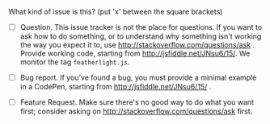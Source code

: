 What kind of issue is this? (put 'x' between the square brackets)

 - [ ] Question. This issue tracker is not the place for questions. If you want to ask how to do
       something, or to understand why something isn't working the way you expect it to, use
       http://stackoverflow.com/questions/ask .
       Provide working code, starting from http://jsfiddle.net/JNsu6/15/.
       We monitor the tag `featherlight.js`.

 - [ ] Bug report. If you’ve found a bug, you must provide a minimal example in a CodePen,
       starting from http://jsfiddle.net/JNsu6/15/ .

 - [ ] Feature Request. Make sure there's no good way to do what you want first;
       consider asking on http://stackoverflow.com/questions/ask first.



